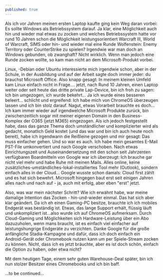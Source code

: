 ```yaml
---
published: true
---
```

Als ich vor Jahren meinen ersten Laptop kaufte ging kein Weg daran vorbei: Es sollte Windows als Betriebssystem darauf. Ja klar, eine Möglichkeit auch hin und wieder mal etwas zu zocken und welches Betriebssystem hatte vor rund 10 Jahren schon die Möglichkeit leistungsorientiert Warcraft III, World of Warcraft, SIMS oder hin- und wieder mal eine Runde Wolfenstein: Enemy Territory oder CounterStrike zu spielen? Irgendwie war man doch an Windows gebunden, ob zwanghaft? Nicht wirklich. Wenn man jedoch eine Runde zocken wollte, so kam man nicht an dem Microsoft-Produkt vorbei.

Linux, -Debian oder Ubuntu interessierte mich irgendwie schon, aber in der Schule, in der Ausbildung und auf der Arbeit sagte doch immer jeder: du brauchst Microsoft Office. Also knapp gesagt: In meinem kleinen Umfeld kam Linux einfach nicht in Frage.... jetzt, nach Rund 10 Jahren, einen Laptop weiter oder seit heute das dritte private Lap-Device, bin ich froh zu sagen: Ich bin umgezogen, ich wurde bekehrt... Ja ich wurde eines besseren beleert... schlicht und ergreifend: Ich habe mich von ChromeOS überzeugen lassen und ich bin stolz darauf.
Nagut, etwas Vorarbeit brauchte es doch... Ich kam immer wieder auf irgendwelche Microsoft Produkte zurück, bin zwischenzeitlich sogar mit meiner eigenen Domain in den Business-Komplex der O365 (jetzt M365) eingezogen. Als ich jedoch festgestellt habe, dass das ganze Thema doch umständlicher und komplizierter wird als gedacht, monatlich Geld kostet (und das war und bin ich auch heute noch bereit), habe ich irgendwann die Reißleine gezogen und mir gesagt: Das muss einfacher gehen. Und so war es auch. Ich habe mein gesamtes E-Mail PST-File umkonvertiert und nach Google verschoben. Nach etwas Einrichtungszeit und Auseinandersetzung mit den schon seit Jahrzenten verfügbaren Boardmitteln von Google war ich überzeugt: Ich brauche gar nicht viel mehr und habe Ruhe mit meinen Mails. Alles online, keine zusätzliches-umständliches-lokal-installiertes Tool mehr (Outlook), sondern einfach alles in der Cloud... Google wusste schon damals: Cloud first zählt und es hat sich bewehrt. Microsoft hingegen baut erst seit einigen Jahren alles nach und nach auf - ja, auch mit erfolg, aber eben "erst" jetzt.

Also, was war mein nächster Schritt? Wie ich erwähnt habe, war meine damalige Intention das Zocken - hin-und-wieder einmal. Das hat sich aber klar geändert. Da ich eh einen Gaming-PC besitze, brauchte ich ich mobiles Endgerät was beständig ist. Etwas, das lange Support erhält, flüssig läuft und unkompliziert ist...also wurde ich auf ChromeOS aufmerksam. Durch Cloud-Gaming und Möglichkeiten sich Hardware-Leistung über ein Abo dazuzuholen, wenn mans braucht, ist es einfach viel einfacher auf leistungshungrige Endgeräte zu verzichten. Danke Google für die große anfängliche Stadia-Kampagne und dafür, dass ich doch einfach ein Android-Gerät oder Chromebook nutzen kann um per Spiele-Stream zocken zu können. Nicht, dass ich es jetzt bräuchte, aber es ist doch schön, einfach die Option zu haben, oder etwa nicht?

Mit dem heutigen Tage, einem sehr guten Warehouse-Deal später, bin ich nun stolzer Besitzer eines Chromebooks und ich bin baff.

...to be continued...
